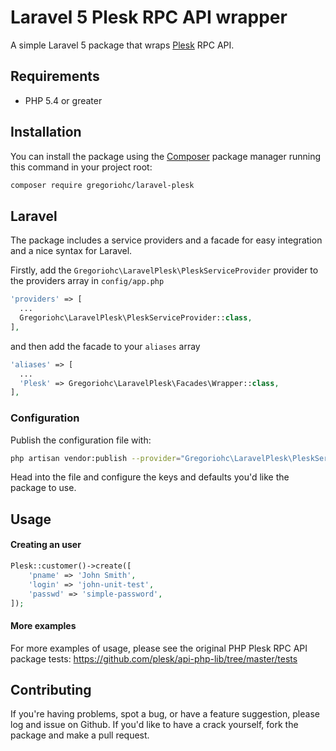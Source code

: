 # Laravel 5 Plesk RPC API wrapper

A simple Laravel 5 package that wraps [Plesk](https://plesk.com) RPC API.

## Requirements

* PHP 5.4 or greater

## Installation

You can install the package using the [Composer](https://getcomposer.org/) package manager running this command in your project root:

```sh
composer require gregoriohc/laravel-plesk
```

## Laravel

The package includes a service providers and a facade for easy integration and a nice syntax for Laravel.

Firstly, add the `Gregoriohc\LaravelPlesk\PleskServiceProvider` provider to the providers array in `config/app.php`

```php
'providers' => [
  ...
  Gregoriohc\LaravelPlesk\PleskServiceProvider::class,
],
```

and then add the facade to your `aliases` array

```php
'aliases' => [
  ...
  'Plesk' => Gregoriohc\LaravelPlesk\Facades\Wrapper::class,
],
```

### Configuration

Publish the configuration file with:

```sh
php artisan vendor:publish --provider="Gregoriohc\LaravelPlesk\PleskServiceProvider"
```

Head into the file and configure the keys and defaults you'd like the package to use.

## Usage

#### Creating an user

```php
Plesk::customer()->create([
    'pname' => 'John Smith',
    'login' => 'john-unit-test',
    'passwd' => 'simple-password',
]);
```

#### More examples

For more examples of usage, please see the original PHP Plesk RPC API package tests: https://github.com/plesk/api-php-lib/tree/master/tests

## Contributing

If you're having problems, spot a bug, or have a feature suggestion, please log and issue on Github. If you'd like to have a crack yourself, fork the package and make a pull request.
